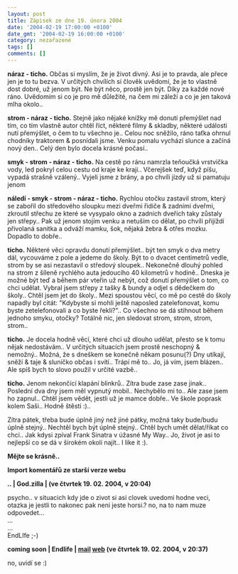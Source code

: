 ```yaml
---
layout: post
title: Zápisek ze dne 19. února 2004
date: '2004-02-19 17:00:00 +0100'
date_gmt: '2004-02-19 16:00:00 +0100'
category: nezařazené
tags: []
comments: []
---
```

<p><strong>náraz - ticho.</strong> Občas si myslím, že je život divný. Asi je to pravda, ale přece jen je to tu bezva. V určitých  chvílích si člověk uvědomí, že je to vlastně dost dobré, už jenom být. Ne být něco, prostě jen být. Díky za každé  nové ráno. Uvědomím si co je pro mě důležité, na čem mi záleží a co je jen taková mlha okolo..</p>
<p><strong>strom - náraz - ticho.</strong> Stejně jako nějaké knížky mě donutí přemýšlet nad tím, co tím vlastně autor chtěl  říct, některé filmy &amp; skladby, některé události nutí přemýšlet, o čem to tu všechno je.. Celou noc sněžilo,  ráno taťka ohrnul chodníky traktorem &amp; posnídali jsme. Venku pomalu vychází slunce a začíná nový den.. Celý den  bylo docela krásné počasí..</p>
<p><strong>smyk - strom - náraz - ticho.</strong> Na cestě po ránu namrzla teňoučká vrstvička vody, led pokryl celou cestu od kraje  ke kraji.. Včerejšek teď, když píšu, vypadá strašně vzálený.. Vyjeli jsme z brány, a po chvíli jízdy už si  pamatuju jenom</p>
<p><strong>náledí - smyk - strom - náraz - ticho.</strong> Rychlou otočku zastavil strom, který se zabořil do středového sloupku  mezi dveřmi řidiče &amp; zadními dveřmi, zkroutil střechu ze které se vysypalo okno a zadních dveřích taky zůstaly  jen střepy.. Pak už jenom stojím venku a netuším co dělat, po chvíli přijíždí  přivolaná sanitka a odváží mamku, šok, nějaká žebra &amp; otřes mozku. Dopadlo to dobře..</p>
<p><strong>ticho.</strong> Některé věci opravdu donutí přemýšlet.. být ten smyk o dva metry dál, vycouváme z pole a jedeme do školy.  Být to o dvacet centimetrů vedle, strom by se asi nezastavil o středový sloupek.. Nekonečně dlouhý pohled  na strom z šíleně rychlého auta jedoucího 40 kilometrů v hodině.. Dneska je možné být teď a během pár vteřin už  nebýt, což donutí přemýšlet o tom, co chci udělat. Vybral jsem střepy z tašky &amp; bundy a odjel s dědečkem do  školy.. Chtěl jsem jet do školy.. Mezi spoustou věcí, co mě po cestě do školy napadly byl citát:  &quot;Kdybyste si mohli ještě naposled zatelefonovat, komu byste zetelefonovali a co byste řekli?&quot;.. Co  všechno se dá stihnout během jednoho smyku, otočky? Totálně nic, jen sledovat strom, strom, strom, strom..</p>
<p><strong>ticho.</strong> Je docela hodně věcí, které chci už dlouho udělat, přesto se k tomu nějak nedostávám.. V určitých  situacích jsem prostě neschopný &amp; nemožný.. Možná, že s dneškem se konečně někam posunu(?) Dny utíkají,  sněží &amp; taje &amp; sluníčko občas i svítí.. Trápí mě to.. Jo, já vím, jsem blázen.. Ale spíš bych to slovo  použil v určité vazbě..</p>
<p><strong>ticho.</strong> Jenom nekončící klapání blinkrů.. Zítra bude zase zase jinak.. Poslední dva dny jsem měl vypnutý mobil..  Nechybělo mi to.. Ale zase jsem ho zapnul.. Chtěl jsem vědět, jestli už je mamce dobře.. Ve škole poprask kolem  Saši.. Hodně štěstí :)..</p>
<p>Zítra pátek, třeba bude úplně jiný než jiné pátky, možná taky bude/budu úplně stejný.. Nechtěl bych být úplně  stejný.. Chtěl bych umět dělat/říkat co chci..  Jak kdysi zpíval Frank Sinatra v úžasné My Way.. Jo, život je asi to  nejlepší co se dá v širokém okolí najít.. I like it :).</p>
<p><strong>Mějte se krásně..</strong></p>
<div class="import-komentaru">
<p><strong>Import komentářů ze starší verze webu</strong></p>
<div class="comment">
<p style="font-weight:bold"><span class="compredmet">..</span> | <span class="comname">God.zilla</span> | (ve&nbsp;čtvrtek&nbsp;19.&nbsp;02.&nbsp;2004,&nbsp;v&nbsp;20:04)</p>
<p>psycho.. v situacich kdy jde o zivot si asi clovek uvedomi hodne veci, otazka je jestli to nakonec pak neni jeste horsi.? no, na to nam muze odpovedet... <br> ... <br> ... <br> EndLIfe ;-) </p>
</div>
<div class="comment">
<p style="font-weight:bold"><span class="compredmet">coming soon</span> | <span class="comname">Endlife</span> |  <a href="mailto:jan.martinek@post.cz">mail</a>  <a href="http://podnebi.wz.cz">web</a> (ve&nbsp;čtvrtek&nbsp;19.&nbsp;02.&nbsp;2004,&nbsp;v&nbsp;20:37)</p>
<p>no, uvidí se :) </p>
</div>
</div>

